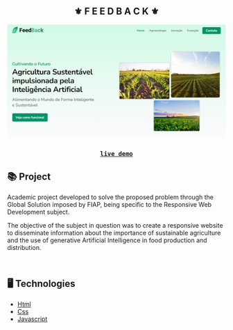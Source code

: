 <div align="center">
    <h2>⚜️ F E E D B A C K ⚜️</h2>
</div>

<div align="center">
  <img src="./.github/print.png" alt="project print screen"/>

  <br/>

  <h3 align="center">
    <strong>
      <code>&nbsp;<a href="https://erickks.github.io/gs-feedback/">live demo</a>&nbsp;</code>
    </strong>
  </h3>
</div>

## 📚 Project

<p>Academic project developed to solve the proposed problem through the Global Solution imposed by FIAP, being specific to the Responsive Web Development subject.</p>
<p>The objective of the subject in question was to create a responsive website to disseminate information about the importance of sustainable agriculture and the use of generative Artificial Intelligence in food production and distribution.</p>

<br/>

## 🖥 Technologies

- [Html](https://www.w3schools.com/html/)
- [Css](https://www.w3schools.com/css/)
- [Javascript](https://www.javascripttutorial.net/)
